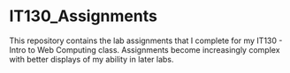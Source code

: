 # IT130_Assignments

This repository contains the lab assignments that I complete for my IT130 - Intro to Web Computing class. Assignments become increasingly complex with better displays of my ability in later labs.
